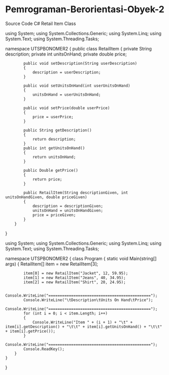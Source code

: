 # Pemrograman-Berorientasi-Obyek-2
Source Code C# Retail Item Class

using System;
using System.Collections.Generic;
using System.Linq;
using System.Text;
using System.Threading.Tasks;

namespace UTSPBONOMER2
{
        public class RetailItem
        {
            private String description;
            private int unitsOnHand;
            private double price;

            public void setDescription(String userDescription)
            {
                description = userDescription;
            }

            public void setUnitsOnHand(int userUnitsOnHand)
            {
                unitsOnHand = userUnitsOnHand;
            }

            public void setPrice(double userPrice)
            {
                price = userPrice;
            }

            public String getDescription()
            {
                return description;
            }
            public int getUnitsOnHand()
            {
                return unitsOnHand;
            }

            public Double getPrice()
            {
                return price;
            }

            public RetailItem(String descriptionGiven, int unitsOnHandGiven, double priceGiven)
            {
                description = descriptionGiven;
                unitsOnHand = unitsOnHandGiven;
                price = priceGiven;
            }
        }
    
}



using System;
using System.Collections.Generic;
using System.Linq;
using System.Text;
using System.Threading.Tasks;

namespace UTSPBONOMER2
{
    class Program
    {
        static void Main(string[] args)
        {
            RetailItem[] item = new RetailItem[3];

            item[0] = new RetailItem("Jacket", 12, 59.95);
            item[1] = new RetailItem("Jeans", 40, 34.95);
            item[2] = new RetailItem("Shirt", 20, 24.95);

            Console.WriteLine("=============================================");
            Console.WriteLine("\tDescription\tUnits On Hand\tPrice");
            Console.WriteLine("=============================================");
            for (int i = 0; i < item.Length; i++)
            {
                Console.WriteLine("Item " + (i + 1) + "\t" + item[i].getDescription() + "\t\t" + item[i].getUnitsOnHand() + "\t\t" + item[i].getPrice());
            }
            Console.WriteLine("=============================================");
            Console.ReadKey();
        }
    }
}

